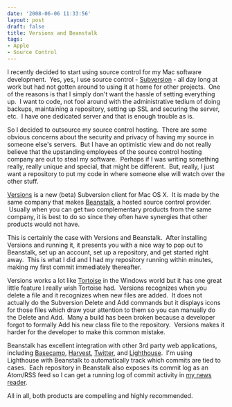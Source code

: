 ```yaml
---
date: '2008-06-06 11:33:56'
layout: post
draft: false
title: Versions and Beanstalk
tags:
- Apple
- Source Control
---
```


I recently decided to start using source control for my Mac software development.  Yes, yes, I use source control - [Subversion](http://subversion.tigris.org/) - all day long at work but had not gotten around to using it at home for other projects.  One of the reasons is that I simply don't want the hassle of setting everything up.  I want to code, not fool around with the administrative tedium of doing backups, maintaining a repository, setting up SSL and securing the server, etc.  I have one dedicated server and that is enough trouble as is.

So I decided to outsource my source control hosting.  There are some obvious concerns about the security and privacy of having my source in someone else's servers.  But I have an optimistic view and do not really believe that the upstanding employees of the source control hosting company are out to steal my software.  Perhaps if I was writing something really, really unique and special, that might be different.  But, really, I just want a repository to put my code in where someone else will watch over the other stuff.

[Versions](http://www.versionsapp.com/) is a new (beta) Subversion client for Mac OS X.  It is made by the same company that makes [Beanstalk](http://www.beanstalkapp.com), a hosted source control provider.  Usually when you can get two complementary products from the same company, it is best to do so since they often have synergies that other products would not have.

This is certainly the case with Versions and Beanstalk.  After installing Versions and running it, it presents you with a nice way to pop out to Beanstalk, set up an account, set up a repository, and get started right away.  This is what I did and I had my repository running within minutes, making my first commit immediately thereafter.

Versions works a lot like [Tortoise](http://tortoisesvn.tigris.org/) in the Windows world but it has one great little feature I really wish Tortoise had.  Versions recognizes when you delete a file and it recognizes when new files are added.  It does not actually do the Subversion Delete and Add commands but it displays icons for those files which draw your attention to them so you can manually do the Delete and Add.  Many a build has been broken because a developer forgot to formally Add his new class file to the repository.  Versions makes it harder for the developer to make this common mistake.

Beanstalk has excellent integration with other 3rd party web applications, including [Basecamp](http://www.basecamphq.com/), [Harvest](http://www.getharvest.com/), [Twitter](http://twitter.com), and [Lighthouse](http://www.lighthouseapp.com/).  I'm using Lighthouse with Beanstalk to automatically track which commits are tied to cases.  Each repository in Beanstalk also exposes its commit log as an Atom/RSS feed so I can get a running log of commit activity in [my news reader](http://www.newsgator.com/Individuals/NetNewsWire/default.aspx).

All in all, both products are compelling and highly recommended.
